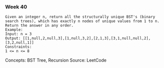 ### Week 40 
```
Given an integer n, return all the structurally unique BST's (binary search trees), which has exactly n nodes of unique values from 1 to n. Return the answer in any order.
Example:
Input: n = 3
Output: [[1,null,2,null,3],[1,null,3,2],[2,1,3],[3,1,null,null,2],[3,2,null,1]]
Constraints:
1 <= n <= 8
```
Concepts: BST Tree, Recursion
Source: LeetCode
